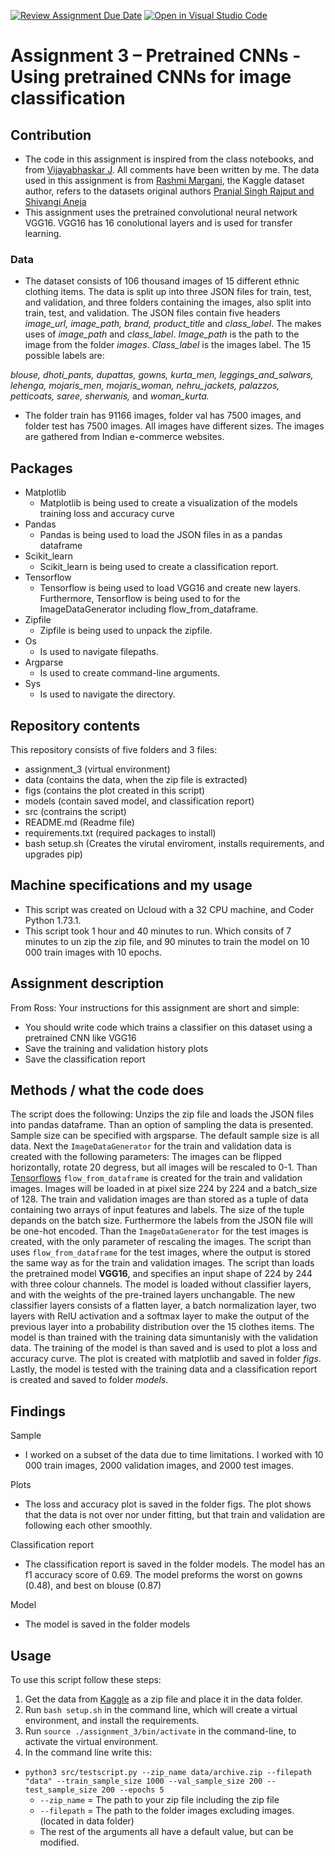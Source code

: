 
[![Review Assignment Due Date](https://classroom.github.com/assets/deadline-readme-button-24ddc0f5d75046c5622901739e7c5dd533143b0c8e959d652212380cedb1ea36.svg)](https://classroom.github.com/a/Aj7Sf-j_)
[![Open in Visual Studio Code](https://classroom.github.com/assets/open-in-vscode-718a45dd9cf7e7f842a935f5ebbe5719a5e09af4491e668f4dbf3b35d5cca122.svg)](https://classroom.github.com/online_ide?assignment_repo_id=10866021&assignment_repo_type=AssignmentRepo)

# Assignment 3 – Pretrained CNNs - Using pretrained CNNs for image classification
## Contribution
- The code in this assignment is inspired from the class notebooks, and from [Vijayabhaskar J](https://vijayabhaskar96.medium.com/tutorial-on-keras-flow-from-dataframe-1fd4493d237c). All comments have been written by me. The data used in this assignment is from [Rashmi Margani](https://www.kaggle.com/datasets/validmodel/indo-fashion-dataset), the Kaggle dataset author, refers to the datasets original authors [Pranjal Singh Rajput and Shivangi Aneja](https://arxiv.org/abs/2104.02830)
- This assignment uses the pretrained convolutional neural network VGG16. VGG16 has 16 conolutional layers and is used for transfer learning.

### Data 
- The dataset consists of 106 thousand images of 15 different  ethnic clothing items. The data is split up into three JSON files for train, test, and validation, and three folders containing the images, also split into train, test, and validation. The JSON files contain five headers *image_url, image_path, brand, product_title* and *class_label*. The makes uses of *image_path* and *class_label*. *Image_path* is the path to the image from the folder *images*. *Class_label* is the images label. The 15 possible labels are:

*blouse, dhoti_pants, dupattas, gowns, kurta_men, leggings_and_salwars, lehenga, mojaris_men, mojaris_woman, nehru_jackets, palazzos, petticoats, saree, sherwanis,* and *woman_kurta.* 

- The folder train has 91166 images, folder val has 7500 images, and folder test has 7500 images. All images have different sizes. The images are gathered from Indian e-commerce websites. 

## Packages
- Matplotlib
  - Matplotlib is being used to create a visualization of the models training loss and accuracy curve
- Pandas
  - Pandas is being used to load the JSON files in as a pandas dataframe
- Scikit_learn
  - Scikit_learn is being used to create a classification report.
- Tensorflow
  - Tensorflow is being used to load VGG16 and create new layers. Furthermore, Tensorflow is being used to for the ImageDataGenerator including flow_from_dataframe. 
- Zipfile
  - Zipfile is being used to unpack the zipfile.
- Os
  - Is used to navigate filepaths.
- Argparse
  - Is used to create command-line arguments.
- Sys
  - Is used to navigate the directory.

## Repository contents
This repository consists of five folders and 3 files:
- assignment_3 (virtual environment)
- data (contains the data, when the zip file is extracted)
- figs (contains the plot created in this script)
- models (contain saved model, and classification report)
- src (contrains the script)
- README.md (Readme file)
- requirements.txt (required packages to install)
- bash setup.sh (Creates the virutal enviroment, installs requirements, and upgrades pip)

## Machine specifications and my usage 
- This script was created on Ucloud with a 32 CPU machine, and Coder Python 1.73.1. 
- This script took 1 hour and 40 minutes to run. Which consits of 7 minutes to un zip the zip file, and 90 minutes to train the model on 10 000 train images with 10 epochs.

## Assignment description
From Ross: Your instructions for this assignment are short and simple:
- You should write code which trains a classifier on this dataset using a pretrained CNN like VGG16
- Save the training and validation history plots
- Save the classification report

## Methods / what the code does
The script does the following: Unzips the zip file and loads the JSON files into pandas dataframe. Than an option of sampling the data is presented. Sample size can be specified with argsparse. The default sample size is all data. Next the ```ImageDataGenerator``` for the train and validation data is created with the following parameters: The images can be flipped horizontally, rotate 20 degress, but all images will be rescaled to 0-1. Than [Tensorflows](https://www.tensorflow.org/api_docs/python/tf/keras/preprocessing/image/ImageDataGenerator#flow_from_dataframe) ```flow_from_dataframe``` is created for the train and validation images. Images will be loaded in at pixel size 224 by 224 and a batch_size of 128. The train and validation images are than stored as a tuple of data containing two arrays of input features and labels. The size of the tuple depands on the batch size. Furthermore the labels from the JSON file will be one-hot encoded. Than the ```ImageDataGenerator``` for the test images is created, with the only parameter of rescaling the images. The script than uses ```flow_from_dataframe``` for the test images, where the output is stored the same way as for the train and validation images. The script than loads the pretrained model __VGG16__, and specifies an input shape of 224 by 244 with three colour channels. The model is loaded without classifier layers, and with the weights of the pre-trained layers unchangable. The new classifier layers consists of a flatten layer, a batch normalization layer, two layers with RelU activation and a softmax layer to make the output of the previous layer into a probability distribution over the 15 clothes items. The model is than trained with the training data simuntanisly with the validation data. The training of the model is than saved and is used to plot a loss and accuracy curve. The plot is created with matplotlib and saved in folder *figs*. Lastly, the model is tested with the training data and a classification report is created and saved to folder *models*.


## Findings
Sample
-	I worked on a subset of the data due to time limitations. I worked with 10 000 train images, 2000 validation images, and 2000 test images.

Plots 
-	The loss and accuracy plot is saved in the folder figs. The plot shows that the data is not over nor under fitting, but that train and validation are following each other smoothly. 

Classification report 
-	The classification report is saved in the folder models. The model has an f1 accuracy score of 0.69. The model preforms the worst on gowns (0.48), and best on blouse (0.87)

Model
-	The model is saved in the folder models

## Usage

To use this script follow these steps:
1.	Get the data from [Kaggle](https://www.kaggle.com/datasets/validmodel/indo-fashion-dataset) as a zip file and place it in the data folder. 
2.	Run ```bash setup.sh``` in the command line, which will create a virtual environment, and install the requirements.
3.	Run ```source ./assignment_3/bin/activate``` in the command-line, to activate the virtual environment.
4.	In the command line write this:
  - ```python3 src/testscript.py --zip_name data/archive.zip --filepath "data" --train_sample_size 1000 --val_sample_size 200 --test_sample_size 200 --epochs 5```
    -	```--zip_name``` = The path to your zip file including the zip file
    -	```--filepath``` = The path to the folder images excluding images. (located in data folder)
    -	The rest of the arguments all have a default value, but can be modified.
